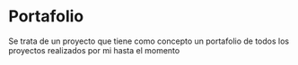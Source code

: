 # Portafolio
Se trata de un proyecto que tiene como concepto un portafolio de todos los proyectos realizados por mi hasta el momento
